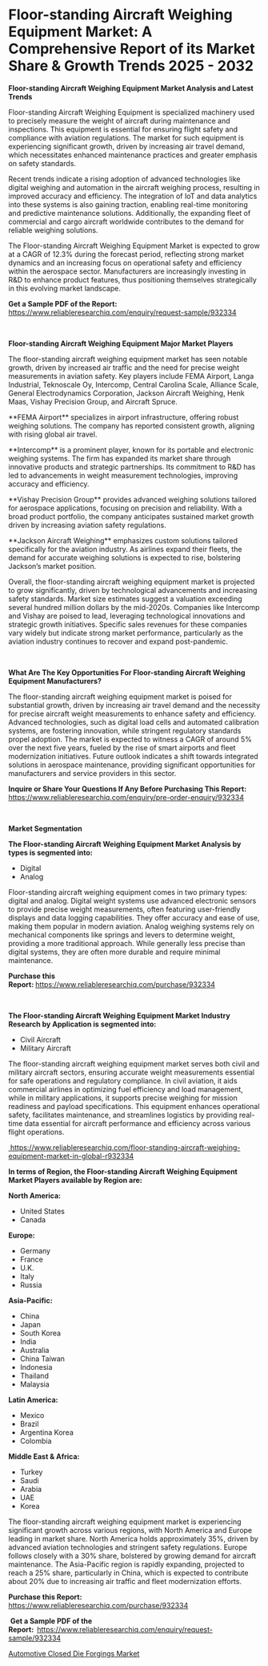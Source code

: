 <p><h1>Floor-standing Aircraft Weighing Equipment Market: A Comprehensive Report of its Market Share & Growth Trends 2025 - 2032</h1></p><p><strong>Floor-standing Aircraft Weighing Equipment Market Analysis and Latest Trends</strong></p>
<p><p>Floor-standing Aircraft Weighing Equipment is specialized machinery used to precisely measure the weight of aircraft during maintenance and inspections. This equipment is essential for ensuring flight safety and compliance with aviation regulations. The market for such equipment is experiencing significant growth, driven by increasing air travel demand, which necessitates enhanced maintenance practices and greater emphasis on safety standards.</p><p>Recent trends indicate a rising adoption of advanced technologies like digital weighing and automation in the aircraft weighing process, resulting in improved accuracy and efficiency. The integration of IoT and data analytics into these systems is also gaining traction, enabling real-time monitoring and predictive maintenance solutions. Additionally, the expanding fleet of commercial and cargo aircraft worldwide contributes to the demand for reliable weighing solutions.</p><p>The Floor-standing Aircraft Weighing Equipment Market is expected to grow at a CAGR of 12.3% during the forecast period, reflecting strong market dynamics and an increasing focus on operational safety and efficiency within the aerospace sector. Manufacturers are increasingly investing in R&D to enhance product features, thus positioning themselves strategically in this evolving market landscape.</p></p>
<p><strong>Get a Sample PDF of the Report:&nbsp;</strong> <a href="https://www.reliableresearchiq.com/enquiry/request-sample/932334?utm_campaign=3107&utm_medium=2&utm_source=Github&utm_content=ia&utm_term=21032025&utm_id=floor-standing-aircraft-weighing-equipment">https://www.reliableresearchiq.com/enquiry/request-sample/932334</a></p>
<p>&nbsp;</p>
<p><strong>Floor-standing Aircraft Weighing Equipment Major Market Players</strong></p>
<p><p>The floor-standing aircraft weighing equipment market has seen notable growth, driven by increased air traffic and the need for precise weight measurements in aviation safety. Key players include FEMA Airport, Langa Industrial, Teknoscale Oy, Intercomp, Central Carolina Scale, Alliance Scale, General Electrodynamics Corporation, Jackson Aircraft Weighing, Henk Maas, Vishay Precision Group, and Aircraft Spruce.</p><p>**FEMA Airport** specializes in airport infrastructure, offering robust weighing solutions. The company has reported consistent growth, aligning with rising global air travel. </p><p>**Intercomp** is a prominent player, known for its portable and electronic weighing systems. The firm has expanded its market share through innovative products and strategic partnerships. Its commitment to R&D has led to advancements in weight measurement technologies, improving accuracy and efficiency. </p><p>**Vishay Precision Group** provides advanced weighing solutions tailored for aerospace applications, focusing on precision and reliability. With a broad product portfolio, the company anticipates sustained market growth driven by increasing aviation safety regulations.</p><p>**Jackson Aircraft Weighing** emphasizes custom solutions tailored specifically for the aviation industry. As airlines expand their fleets, the demand for accurate weighing solutions is expected to rise, bolstering Jackson’s market position.</p><p>Overall, the floor-standing aircraft weighing equipment market is projected to grow significantly, driven by technological advancements and increasing safety standards. Market size estimates suggest a valuation exceeding several hundred million dollars by the mid-2020s. Companies like Intercomp and Vishay are poised to lead, leveraging technological innovations and strategic growth initiatives. Specific sales revenues for these companies vary widely but indicate strong market performance, particularly as the aviation industry continues to recover and expand post-pandemic.</p></p>
<p>&nbsp;</p>
<p><strong>What Are The Key Opportunities For Floor-standing Aircraft Weighing Equipment Manufacturers?</strong></p>
<p><p>The floor-standing aircraft weighing equipment market is poised for substantial growth, driven by increasing air travel demand and the necessity for precise aircraft weight measurements to enhance safety and efficiency. Advanced technologies, such as digital load cells and automated calibration systems, are fostering innovation, while stringent regulatory standards propel adoption. The market is expected to witness a CAGR of around 5% over the next five years, fueled by the rise of smart airports and fleet modernization initiatives. Future outlook indicates a shift towards integrated solutions in aerospace maintenance, providing significant opportunities for manufacturers and service providers in this sector.</p></p>
<p><strong>Inquire or Share Your Questions If Any Before Purchasing This Report:</strong> <a href="https://www.reliableresearchiq.com/enquiry/pre-order-enquiry/932334?utm_campaign=3107&utm_medium=2&utm_source=Github&utm_content=ia&utm_term=21032025&utm_id=floor-standing-aircraft-weighing-equipment">https://www.reliableresearchiq.com/enquiry/pre-order-enquiry/932334</a></p>
<p>&nbsp;</p>
<p><strong>Market Segmentation</strong></p>
<p><strong>The Floor-standing Aircraft Weighing Equipment Market Analysis by types is segmented into:</strong></p>
<p><ul><li>Digital</li><li>Analog</li></ul></p>
<p><p>Floor-standing aircraft weighing equipment comes in two primary types: digital and analog. Digital weight systems use advanced electronic sensors to provide precise weight measurements, often featuring user-friendly displays and data logging capabilities. They offer accuracy and ease of use, making them popular in modern aviation. Analog weighing systems rely on mechanical components like springs and levers to determine weight, providing a more traditional approach. While generally less precise than digital systems, they are often more durable and require minimal maintenance.</p></p>
<p><strong>Purchase this Report:&nbsp;</strong><a href="https://www.reliableresearchiq.com/purchase/932334?utm_campaign=3107&utm_medium=2&utm_source=Github&utm_content=ia&utm_term=21032025&utm_id=floor-standing-aircraft-weighing-equipment">https://www.reliableresearchiq.com/purchase/932334</a></p>
<p>&nbsp;</p>
<p><strong>The Floor-standing Aircraft Weighing Equipment Market Industry Research by Application is segmented into:</strong></p>
<p><ul><li>Civil Aircraft</li><li>Military Aircraft</li></ul></p>
<p><p>The floor-standing aircraft weighing equipment market serves both civil and military aircraft sectors, ensuring accurate weight measurements essential for safe operations and regulatory compliance. In civil aviation, it aids commercial airlines in optimizing fuel efficiency and load management, while in military applications, it supports precise weighing for mission readiness and payload specifications. This equipment enhances operational safety, facilitates maintenance, and streamlines logistics by providing real-time data essential for aircraft performance and efficiency across various flight operations.</p></p>
<p><a href="https://www.reliableresearchiq.com/floor-standing-aircraft-weighing-equipment-market-in-global-r932334?utm_campaign=3107&utm_medium=2&utm_source=Github&utm_content=ia&utm_term=21032025&utm_id=floor-standing-aircraft-weighing-equipment">&nbsp;https://www.reliableresearchiq.com/floor-standing-aircraft-weighing-equipment-market-in-global-r932334</a></p>
<p><strong>In terms of Region, the Floor-standing Aircraft Weighing Equipment Market Players available by Region are:</strong></p>
<p>
    <p> <strong> North America: </strong>
        <ul>
            <li>United States</li>
            <li>Canada</li>
        </ul>
        </p> 
    <p> <strong> Europe: </strong>
        <ul>
            <li>Germany</li>
            <li>France</li>
            <li>U.K.</li>
            <li>Italy</li>
            <li>Russia</li>
        </ul>
        </p> 
    <p> <strong> Asia-Pacific: </strong>
        <ul>
            <li>China</li>
            <li>Japan</li>
            <li>South Korea</li>
            <li>India</li>
            <li>Australia</li>
            <li>China Taiwan</li>
            <li>Indonesia</li>
            <li>Thailand</li>
            <li>Malaysia</li>
        </ul>
        </p> 
    <p> <strong> Latin America: </strong>
        <ul>
            <li>Mexico</li>
            <li>Brazil</li>
            <li>Argentina Korea</li>
            <li>Colombia</li>
        </ul>
        </p> 
    <p> <strong> Middle East & Africa: </strong>
        <ul>
            <li>Turkey</li>
            <li>Saudi</li>
            <li>Arabia</li>
            <li>UAE</li>
            <li>Korea</li>
        </ul>
    </p>
    </p>
<p><p>The floor-standing aircraft weighing equipment market is experiencing significant growth across various regions, with North America and Europe leading in market share. North America holds approximately 35%, driven by advanced aviation technologies and stringent safety regulations. Europe follows closely with a 30% share, bolstered by growing demand for aircraft maintenance. The Asia-Pacific region is rapidly expanding, projected to reach a 25% share, particularly in China, which is expected to contribute about 20% due to increasing air traffic and fleet modernization efforts.</p></p>
<p><strong>Purchase this Report: </strong><a href="https://www.reliableresearchiq.com/purchase/932334?utm_campaign=3107&utm_medium=2&utm_source=Github&utm_content=ia&utm_term=21032025&utm_id=floor-standing-aircraft-weighing-equipment">https://www.reliableresearchiq.com/purchase/932334</a></p>
<p>&nbsp;<strong>Get a Sample PDF of the Report:&nbsp;&nbsp;</strong><a href="https://www.reliableresearchiq.com/enquiry/request-sample/932334?utm_campaign=3107&utm_medium=2&utm_source=Github&utm_content=ia&utm_term=21032025&utm_id=floor-standing-aircraft-weighing-equipment">https://www.reliableresearchiq.com/enquiry/request-sample/932334</a></p>
<p><strong></strong></p>
<p><p><a href="https://github.com/daphnyvashdi/Market-Research-Report-List-1/blob/main/automotive-closed-die-forgings-market.md?utm_campaign=3107&utm_medium=2&utm_source=Github&utm_content=ia&utm_term=21032025&utm_id=floor-standing-aircraft-weighing-equipment">Automotive Closed Die Forgings Market</a></p></p>